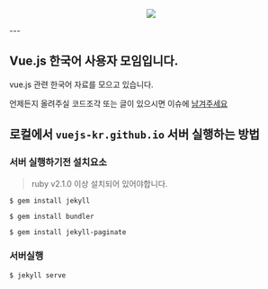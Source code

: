 <p align = "center">
<img src="https://vuejs.org/images/logo.png"/>
</p>
---

## Vue.js 한국어 사용자 모임입니다.

vue.js 관련 한국어 자료를 모으고 있습니다.

언제든지 올려주실 코드조각 또는 글이 있으시면 이슈에 [남겨주세요](https://github.com/vuejs-kr/vuejs-kr.github.io/issues/new)

## 로컬에서 `vuejs-kr.github.io` 서버 실행하는 방법

### 서버 실행하기전 설치요소

> ruby v2.1.0 이상 설치되어 있어야합니다.

```
$ gem install jekyll
```

```
$ gem install bundler
```

```
$ gem install jekyll-paginate
```

### 서버실행

```
$ jekyll serve
```
